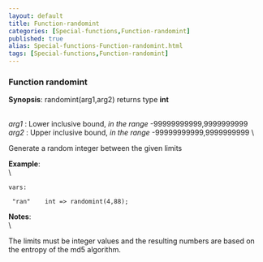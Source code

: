 ```yaml
---
layout: default
title: Function-randomint
categories: [Special-functions,Function-randomint]
published: true
alias: Special-functions-Function-randomint.html
tags: [Special-functions,Function-randomint]
---
```


### Function randomint

**Synopsis**: randomint(arg1,arg2) returns type **int**

\
 *arg1* : Lower inclusive bound, *in the range* -99999999999,9999999999
\
 *arg2* : Upper inclusive bound, *in the range* -99999999999,9999999999
\

Generate a random integer between the given limits

**Example**:\
 \

~~~~ {.verbatim}
vars:

 "ran"    int => randomint(4,88);
~~~~

**Notes**:\
 \

The limits must be integer values and the resulting numbers are based on
the entropy of the md5 algorithm.
